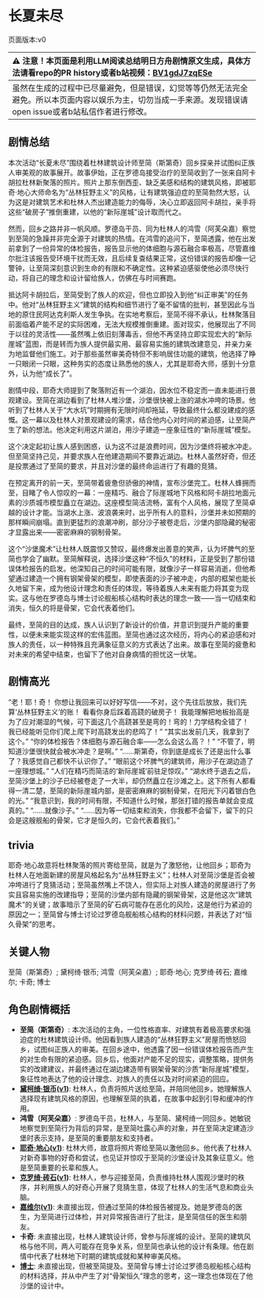 # 长夏未尽
页面版本:v0
 

| :warning: 注意！本页面是利用LLM阅读总结明日方舟剧情原文生成，具体方法请看repo的PR history或者b站视频：[BV1gdJ7zqESe](https://www.bilibili.com/video/BV1gdJ7zqESe/)         |
|:----------------------------|
| 虽然在生成的过程中已尽量避免，但是错误，幻觉等等仍然无法完全避免。所以本页面内容以娱乐为主，切勿当成一手来源。发现错误请open issue或者b站私信作者进行修改。|



## 剧情总结
本次活动“长夏未尽”围绕着杜林建筑设计师至简（斯第奇）回乡探亲并试图纠正族人审美观的故事展开。故事伊始，正在罗德岛接受治疗的至简收到了一张来自阿卡胡拉杜林新聚落的照片。照片上那东倒西歪、缺乏美感和结构的建筑风格，即被耶奇·地心大师命名为“丛林狂野主义”的风格，让有建筑强迫症的至简勃然大怒，认为这是对建筑艺术和杜林人杰出建造能力的侮辱，决心立即返回阿卡胡拉，亲手将这些“破房子”推倒重建，以他的“新际崖城”设计取而代之。

然而，回乡之路并非一帆风顺。罗德岛干员、同为杜林人的鸿雪（阿芙朵嘉）察觉到至简的急躁并非完全源于对建筑的热情。在鸿雪的追问下，至简透露，他在出发前拿到了一份异常的体检报告，报告显示他的体细胞与源石融合率极高，尽管嘉维尔批注该报告受环境干扰而无效，且后续复查结果正常，这份错误的报告却像一记警钟，让至简深刻意识到生命的有限和不确定性。这种紧迫感驱使他必须尽快行动，将自己的理念和设计留给族人，仿佛在与时间赛跑。

抵达阿卡胡拉后，至简受到了族人的欢迎，但也立即投入到他“纠正审美”的任务中。他对“丛林狂野主义”建筑的结构和细节进行了毫不留情的批判，甚至因此与当地的原住民阿达克利斯人发生争执。在实地考察后，至简不得不承认，杜林聚落目前面临着产能不足的实际困难，无法大规模推倒重建。面对现实，他展现出了不同于以往的灵活性——虽然嘴上依旧刻薄毒舌，但他不再坚持立即实现宏大的“新际崖城”蓝图，而是转而为族人提供最实用、最容易实施的建筑改建意见，并亲力亲为地监督他们施工。对于那些虽然审美奇特但不影响居住功能的建筑，他选择了睁一只眼闭一只眼，这种务实的态度让熟悉他的族人，尤其是耶奇大师，感到十分意外，认为他“成长了”。

剧情中段，耶奇大师提到了聚落附近有一个湖泊，因水位不稳定而一直未能进行景观建设。至简在湖边看到了杜林人堆沙堡，沙堡很快被上涨的湖水冲垮的场景。他听到了杜林人关于“大水坑”时期拥有无限时间却拖延，导致最终什么都没建成的感慨。这一幕以及杜林人对景观建设的需求，结合他内心对时间的紧迫感，让至简产生了新的想法。他决定利用这片湖泊，用沙子建造一座象征性的“新际崖城”模型。

这个决定起初让族人感到困惑，认为这不过是浪费时间，因为沙堡终将被水冲走。但至简坚持己见，并要求族人在他建造期间不要靠近湖边。杜林人虽然好奇，但还是投票通过了至简的要求，并且对沙堡的最终命运进行了有趣的竞猜。

在预定离开的前一天，至简带着疲惫但骄傲的神情，宣布沙堡完工。杜林人蜂拥而至，目睹了令人惊叹的一幕：一座精巧、融合了际崖城地下风格和阿卡胡拉地面元素的沙质城市模型矗立在湖边。这座模型简洁流畅，富有个人风格，展现了至简卓越的设计才能。当湖水上涨、波浪袭来时，出乎所有人的意料，沙堡并未如预期的那样瞬间崩塌。直到更猛烈的浪潮冲刷，部分沙子被卷走后，沙堡内部隐藏的秘密才显露出来——密密麻麻的钢制骨架。

这个“沙堡魔术”让杜林人既震惊又赞叹，最终爆发出善意的笑声，认为坏脾气的至简也学会了幽默。至简解释说，选择沙堡这种“不恒久”的材料，正是受到了那份错误体检报告的启发。他深知自己的时间可能有限，就像沙子一样容易消逝，但他希望通过建造一个拥有钢架骨架的模型，即使表面的沙子被冲走，内部的框架也能长久地留下来，成为他设计理念和责任的体现，等待着族人未来有能力将其变为现实。这与他在罗德岛与博士讨论舰船核心结构时表达的理念一致——当一切结束和消失，恒久的将是骨架，它会代表着他们。

最终，至简的目的达成，族人认识到了新设计的价值，并意识到提升产能的重要性，以便未来能实现这样的宏伟蓝图。至简也通过这次经历，将内心的紧迫感和对族人的责任，以一种特殊且充满象征意义的方式表达了出来。故事在至简的疲惫和对未来的希望中结束，也留下了他对自身病情的担忧这一伏笔。
## 剧情高光
“老！耶！奇！ 你想让我回来可以好好写信——不对，这个先往后放放，我们先算‘丛林狂野主义’的账！ 看看你身后踩着高跷的破房子！ 我能理解把地板抬高是为了应对潮湿的气候，可下面这几个高跷甚至是弯的！弯的！力学结构全错了！ 我已经能听见你们爬上爬下时高跷发出的悲鸣了！”
“其实出发前几天，我拿到了这个。”
“你的体检报告？体细胞与源石融合率——怎么会这么高？！”
“不管了，明知道沙堡很快就会被水冲走？是啊。”
“......斯第奇，你到底是成长了还是出什么事了？我感觉自己都快不认识你了。”
“眼前这个坏脾气的建筑师，用沙子在湖边造了一座理想城。”
“人们在精巧而简洁的‘新际崖城’前驻足惊叹。”
“湖水终于退去之后，至简沙堡上的沙子已经被卷走了一大半，却仍然矗立在沙滩之上。这下所有人都看得一清二楚，至简的新际崖城内部，是密密麻麻的钢制骨架，在阳光下闪着银白色的光。”
“我意识到，我的时间有限，不知道什么时候，那张打错的报告单就会变成真的。”
“......就像沙子。”
“......因为等一切结束和消失，你我都不会留下，留下的只会是这艘舰船的骨架，它才是恒久的，它会代表着我们。”
## trivia
耶奇·地心故意将杜林聚落的照片寄给至简，就是为了激怒他，让他回乡；耶奇为杜林人在地面新建的房屋风格起名为“丛林狂野主义”；杜林人对至简沙堡是否会被冲垮进行了竞猜活动；至简虽然嘴上不饶人，但实际上对族人建造的房屋进行了务实且容易实施的改建指导；至简的沙堡内部有隐藏的钢架骨架，这是他这次“建筑魔术”的关键；故事暗示了至简的矿石病可能存在恶化的风险，这是他行为紧迫的原因之一；至简曾与博士讨论过罗德岛舰船核心结构的材料问题，并表达了对“恒久骨架”的思考。
## 关键人物
至简（斯第奇）; 黛柯绮·银币; 鸿雪（阿芙朵嘉）; 耶奇·地心; 克罗绮·砖石; 嘉维尔; 卡奇; 博士
## 角色剧情概括
-   **至简（斯第奇）**: 本次活动的主角，一位性格直率、对建筑有着极高要求和强迫症的杜林建筑设计师。他因看到族人建造的“丛林狂野主义”房屋而愤怒回乡，试图纠正族人的审美。在回乡途中，他透露了因一份错误体检报告而产生的对生命有限的紧迫感。回乡后，他面对产能不足的现实，调整策略，提供务实的改建建议，并最终通过在湖边建造带有钢架骨架的沙质“新际崖城”模型，象征性地表达了他的设计理念、对族人的责任以及对时间紧迫的回应。
-   **[黛柯绮·银币](../char_v3/extended_char_7aec75.md)([v1](../chars/extended_char_7aec75.md))**: 杜林人，负责将照片送给至简，并陪同他回乡。她理解族人选择现有建筑风格的原因，也理解至简的执着，在故事中起到引导和缓冲的作用。
-   **鸿雪（阿芙朵嘉）**: 罗德岛干员，杜林人，与至简、黛柯绮一同回乡。她敏锐地察觉到至简行为背后的异常，是至简吐露心声的对象，并在至简决定建造沙堡时表示支持，是至简的重要朋友和支持者。
-   **[耶奇·地心](../char_v3/extended_char_a460c5.md)([v1](../chars/extended_char_a460c5.md))**: 杜林大师，故意将照片寄给至简以激他回乡。他代表了杜林人对新奇事物的好奇和尝试，也见证并惊叹于至简的沙堡设计及其象征意义。他是至简重要的长辈和族人。
-   **[克罗绮·砖石](../char_v3/extended_char_2cc593.md)([v1](../chars/extended_char_2cc593.md))**: 杜林人，参与迎接至简，负责维持杜林人围观沙堡时的秩序，并利用族人的好奇心开展了竞猜生意，体现了杜林人的生活气息和商业头脑。
-   **[嘉维尔](../char_v3/char_187_ccheal.md)([v1](../chars/char_187_ccheal.md))**: 未直接出现，但通过至简的体检报告被提及。她是罗德岛的医生，为至简进行过体检，并对异常报告进行了批注，是至简信任的医生和朋友。
-   **卡奇**: 未直接出现，杜林人建筑设计师，曾参与际崖城的设计。至简的建筑风格与他不同，两人可能存在竞争关系，但至简也承认他的设计有条理。他在剧情中代表了杜林地下时期的建筑成就和某种审美风格。
-   **[博士](../char_v3/extended_char_bo_shi.md)**: 未直接出现，但被至简提及。至简曾与博士讨论过罗德岛舰船核心结构的材料选择，并从中产生了对“骨架恒久”理念的思考，这一理念也体现在了他沙堡的设计中。